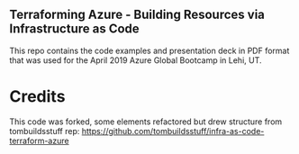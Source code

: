 ## Terraforming Azure - Building Resources via Infrastructure as Code


This repo contains the code examples and presentation deck in PDF format that was used for
the April 2019 Azure Global Bootcamp in Lehi, UT. 

# Credits

This code was forked, some elements refactored but drew structure from tombuildsstuff rep:
https://github.com/tombuildsstuff/infra-as-code-terraform-azure
